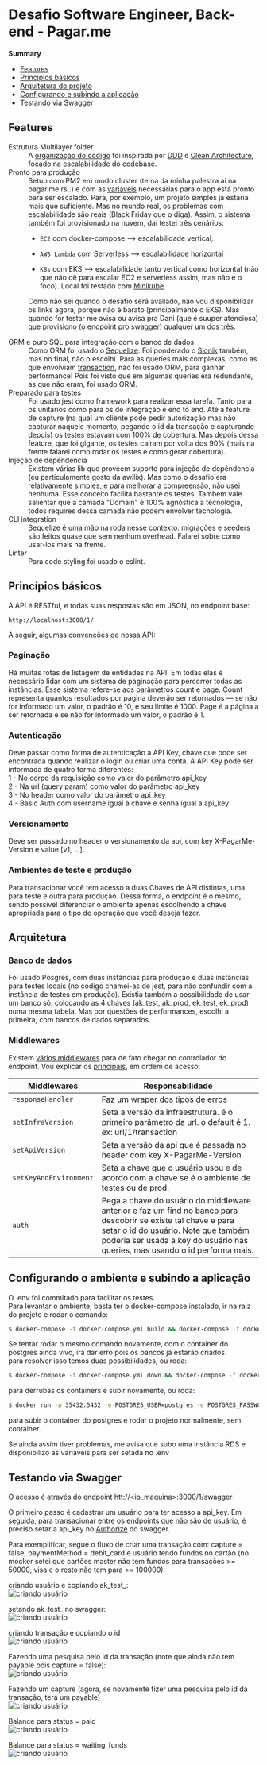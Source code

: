 
# Desafio Software Engineer, Back-end - Pagar.me

**Summary**

- [Features](#features)
- [Princípios básicos](#princípios-básicos)
- [Arquitetura do projeto](#arquitetura-do-projeto)
- [Configurando e subindo a aplicação](#configurando-e-subindo-a-aplicação)
- [Testando via Swagger](#testando-via-swagger)

## Features

<dl>
  <dt>Estrutura Multilayer folder</dt>
  <dd>
    A <a href="https://i.ibb.co/bgDvr6q/Screenshot-from-2020-01-29-21-58-25.png">organização do código</a> foi inspirada por <a href="https://vaadin.com/learn/tutorials/ddd/ddd_and_hexagonal/">DDD</a> e <a href="https://medium.com/better-programming/node-clean-architecture-deep-dive-ab68e523554b">Clean Architecture</a>, focado na escalabilidade do codebase.
  </dd>

  <dt>Pronto para produção</dt>
  <dd>
    Setup com PM2 em modo cluster (tema da minha palestra aí na pagar.me rs..) e com as <a href="https://github.com/gustavooliveiraf/psp-api/blob/master/ecosystem.config.js">variavéis</a> necessárias para o app está pronto para ser escalado. Para, por exemplo, um projeto simples já estaria mais que suficiente. Mas no mundo real, os problemas com escalabilidade são reais (Black Friday que o diga). Assim, o sistema também foi provisionado na nuvem, daí testei três cenários: 

  - `EC2` com docker-compose --> escalabilidade vertical; 

  - `AWS Lambda` com <a href="https://serverless.com/">Serverless</a> --> escalabilidade horizontal 

  - `K8s` com EKS --> escalabilidade tanto vertical como horizontal (não que não dê para escalar EC2 e serverless assim, mas não é o foco). Local foi testado com <a href="https://github.com/kubernetes/minikube">Minikube</a>. 

  Como não sei quando o desafio será avaliado, não vou disponibilizar os links agora, porque não é barato (principalmente o EKS). Mas quando for testar me avisa ou avisa pra Dani (que é suuper atenciosa) que provisiono (o endpoint pro swagger) qualquer um dos três.
  </dd>

  <dt>ORM e puro SQL para integração com o banco de dados</dt>
  <dd>
    Como ORM foi usado o <a href="https://www.npmjs.com/package/sequelize">Sequelize</a>. Foi ponderado o <a href="https://www.npmjs.com/package/slonik">Slonik</a> também, mas no final, não o escolhi. Para as queries mais complexas, como as que envolviam <a href="https://en.wikipedia.org/wiki/Database_transaction">transaction</a>, não foi usado ORM, para ganhar performance! Pois foi visto que em algumas queries era redundante, as que não eram, foi usado ORM.
  </dd>

  <dt>Preparado para testes</dt>
  <dd>
    Foi usado jest como framework para realizar essa tarefa. Tanto para os unitários como para os de integração e end to end. Até a feature de capture (na qual um cliente pode pedir autorização mas não capturar naquele momento, pegando o id da transação e capturando depois) os testes estavam com 100% de cobertura. Mas depois dessa feature, que foi gigante, os testes caíram por volta dos 90% (mais na frente falarei como rodar os testes e como gerar cobertura).
  </dd>

  <dt>Injeção de depêndencia</dt>
  <dd>
    Existem várias lib que proveem suporte para injeção de depêndencia (eu particulamente gosto da awilix). Mas como o desafio era relativamente simples, e para melhorar a compreensão, não usei nenhuma. Esse conceito facilita bastante os testes. Também vale salientar que a camada "Domain" é 100% agnóstica a tecnologia,
    todos requires dessa camada não podem envolver tecnologia.
  </dd>

  <dt>CLI integration</dt>
  <dd>
    Sequelize é uma mão na roda nesse contexto. migrações e seeders são feitos quase que sem nenhum overhead. Falarei sobre como usar-los mais na frente.
  </dd>

  <dt>Linter</dt>
  <dd>
    Para code styling foi usado o eslint.
  </dd>
</dl>

## Princípios básicos
A API é RESTful, e todas suas respostas são em JSON, no endpoint base:
```
http://localhost:3000/1/
```
A seguir, algumas convenções de nossa API:
### Paginação
Há muitas rotas de listagem de entidades na API. Em todas elas é necessário lidar com um sistema de paginação para percorrer todas as instâncias. Esse sistema refere-se aos parâmetros count e page. Count representa quantos resultados por página deverão ser retornados — se não for informado um valor, o padrão é 10, e seu limite é 1000. Page é a página a ser retornada e se não for informado um valor, o padrão é 1.

### Autenticação
Deve passar como forma de autenticação a API Key, chave que pode ser encontrada quando realizar o login ou criar uma conta. 
A API Key pode ser informada de quatro forma diferentes:  
1 - No corpo da requisição como valor do parâmetro api_key  
2 - Na url (query param) como valor do parâmetro api_key  
3 - No header como valor do parâmetro api_key  
4 - Basic Auth com username igual à chave e senha igual a api_key  

### Versionamento
Deve ser passado no header o versionamento da api, com key X-PagarMe-Version e value [v1, ...].

### Ambientes de teste e produção
Para transacionar você tem acesso a duas Chaves de API distintas, uma para teste e outra para produção. Dessa forma, o endpoint é o mesmo, sendo possível diferenciar o ambiente apenas escolhendo a chave apropriada para o tipo de operação que você deseja fazer.

## Arquitetura
### Banco de dados
Foi usado Posgres, com duas instâncias para produção e duas instâncias para testes locais (no código chamei-as de jest, para não confundir com a instância de testes em produção). Existia também a possibilidade de usar um banco só, colocando as 4 chaves (ak_test, ak_prod, ek_test, ek_prod) numa mesma tabela. Mas por questões de performances, escolhi a primeira, com bancos de dados separados.

### Middlewares
Existem <a href="https://github.com/gustavooliveiraf/psp-api/tree/master/src/web/middlewares">vários middlewares</a> para de fato chegar no controlador do endpoint. Vou explicar os <a href="https://github.com/gustavooliveiraf/psp-api/blob/master/src/web/routes/index.js">principais</a>, em ordem de acesso:

Middlewares  | Responsabilidade
------------- | -------------
`responseHandler` | Faz um wraper dos tipos de erros
`setInfraVersion` | Seta a versão da infraestrutura. é o primeiro parâmetro da url. o default é 1. ex: url/1/transaction
`setApiVersion` | Seta a versão da api que é passada no header com key X-PagarMe-Version
`setKeyAndEnvironment`  | Seta a chave que o usuário usou e de acordo com a chave se é o ambiente de testes ou de prod.
`auth`  | Pega a chave do usuário do middleware anterior e faz um find no banco para descobrir se existe tal chave e para setar o id do usuário. Note que também poderia ser usada a key do usuário nas queries, mas usando o id performa mais.

## Configurando o ambiente e subindo a aplicação
O .env foi commitado para facilitar os testes.  
Para levantar o ambiente, basta ter o docker-compose instalado, ir na raiz do projeto e rodar o comando:
```bash
$ docker-compose -f docker-compose.yml build && docker-compose -f docker-compose.yml up -d
```
Se tentar rodar o mesmo comando novamente, com o container do postgres ainda vivo, irá dar erro pois os bancos já estarão criados.  
para resolver isso temos duas possibilidades, ou roda:
```bash
$ docker-compose -f docker-compose.yml down && docker-compose -f docker-compose.yml build && docker-compose -f docker-compose.yml up -d
```
para derrubas os containers e subir novamente, ou roda:
```bash
$ docker run -p 35432:5432 -e POSTGRES_USER=postgres -e POSTGRES_PASSWORD=docker postgres && npm install && npm start
```
para subir o container do postgres e rodar o projeto normalmente, sem container.  

Se ainda assim tiver problemas, me avisa que subo uma instância RDS e disponibilizo as variáveis para ser setada no .env

## Testando via Swagger
O acesso é através do endpoint htt://<ip_maquina>:3000/1/swagger

O primeiro passo é cadastrar um usuário para ter acesso a api_key. Em seguida, para transacionar entre os endpoints que não são de usuário, é preciso setar a api_key no <a href="https://i.ibb.co/Y749xHJ/Screenshot-from-2020-01-30-02-17-35.png">Authorize</a> do swagger.

Para exemplificar, segue o fluxo de criar uma transação com: capture = false, paymentMethod = debit_card e usuário tendo fundos no cartão (no mocker setei que cartões master não tem fundos para transações >= 50000, visa e o resto não tem para >= 100000):  

criando usuário e copiando ak_test_:  
![criando usuário](https://i.ibb.co/74X7Xvc/Screenshot-from-2020-01-30-03-38-30.png)   

setando ak_test_ no swagger:  
![criando usuário](https://i.ibb.co/1sGNRCk/Screenshot-from-2020-01-30-03-29-52.png)  

criando transação e copiando o id  
![criando usuário](https://i.ibb.co/W2XZjHj/Screenshot-from-2020-01-30-03-39-12.png)  

Fazendo uma pesquisa pelo id da transação (note que ainda não tem payable pois capture = false):  
![criando usuário](https://i.ibb.co/8YnvrKL/Screenshot-from-2020-01-30-03-39-37.png)  

Fazendo um capture (agora, se novamente fizer uma pesquisa pelo id da transação, terá um payable)  
![criando usuário](https://i.ibb.co/sbCtxM6/Screenshot-from-2020-01-30-03-40-06.png)  

Balance para status = paid  
![criando usuário](https://i.ibb.co/RpZMmcL/Screenshot-from-2020-01-30-03-43-22.png)  

Balance para status = waiting_funds  
![criando usuário](https://i.ibb.co/VvjXr7v/Screenshot-from-2020-01-30-03-43-12.png)  
